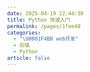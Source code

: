 ```yaml
---
date: 2025-04-19 22:44:38
title: Python 快速入门
permalink: /pages/1fee48
categories:
  - "\U0001F4BB️ web开发"
  - 后端
  - Python
article: false
---
```



